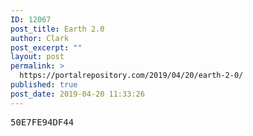 ```yaml
---
ID: 12067
post_title: Earth 2.0
author: Clark
post_excerpt: ""
layout: post
permalink: >
  https://portalrepository.com/2019/04/20/earth-2-0/
published: true
post_date: 2019-04-20 11:33:26
---
```

<pre>50E7FE94DF44</pre>